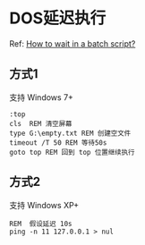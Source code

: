
# DOS延迟执行

Ref: [How to wait in a batch script?](https://stackoverflow.com/questions/735285/how-to-wait-in-a-batch-script)

## 方式1

支持 Windows 7+

```batch
:top
cls  REM 清空屏幕
type G:\empty.txt REM 创建空文件
timeout /T 50 REM 等待50s 
goto top REM 回到 top 位置继续执行
```

## 方式2

支持 Windows XP+

```batch
REM  假设延迟 10s 
ping -n 11 127.0.0.1 > nul
```
